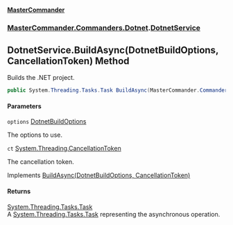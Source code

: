 #### [MasterCommander](MasterCommander.md 'MasterCommander')
### [MasterCommander.Commanders.Dotnet](MasterCommander.md#MasterCommander.Commanders.Dotnet 'MasterCommander.Commanders.Dotnet').[DotnetService](DotnetService.md 'MasterCommander.Commanders.Dotnet.DotnetService')

## DotnetService.BuildAsync(DotnetBuildOptions, CancellationToken) Method

Builds the .NET project.

```csharp
public System.Threading.Tasks.Task BuildAsync(MasterCommander.Commanders.Dotnet.CmdBuild.DotnetBuildOptions? options=null, System.Threading.CancellationToken ct=default(System.Threading.CancellationToken));
```
#### Parameters

<a name='MasterCommander.Commanders.Dotnet.DotnetService.BuildAsync(MasterCommander.Commanders.Dotnet.CmdBuild.DotnetBuildOptions,System.Threading.CancellationToken).options'></a>

`options` [DotnetBuildOptions](DotnetBuildOptions.md 'MasterCommander.Commanders.Dotnet.CmdBuild.DotnetBuildOptions')

The options to use.

<a name='MasterCommander.Commanders.Dotnet.DotnetService.BuildAsync(MasterCommander.Commanders.Dotnet.CmdBuild.DotnetBuildOptions,System.Threading.CancellationToken).ct'></a>

`ct` [System.Threading.CancellationToken](https://docs.microsoft.com/en-us/dotnet/api/System.Threading.CancellationToken 'System.Threading.CancellationToken')

The cancellation token.

Implements [BuildAsync(DotnetBuildOptions, CancellationToken)](IDotnetService.BuildAsync(DotnetBuildOptions,CancellationToken).md 'MasterCommander.Commanders.Dotnet.IDotnetService.BuildAsync(MasterCommander.Commanders.Dotnet.CmdBuild.DotnetBuildOptions, System.Threading.CancellationToken)')

#### Returns
[System.Threading.Tasks.Task](https://docs.microsoft.com/en-us/dotnet/api/System.Threading.Tasks.Task 'System.Threading.Tasks.Task')  
A [System.Threading.Tasks.Task](https://docs.microsoft.com/en-us/dotnet/api/System.Threading.Tasks.Task 'System.Threading.Tasks.Task') representing the asynchronous operation.